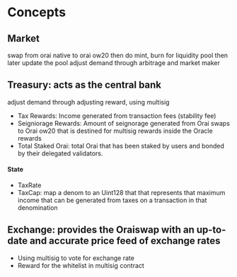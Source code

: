# Concepts

## Market

swap from orai native to orai ow20 then do mint, burn for liquidity pool
then later update the pool
adjust demand through arbitrage and market maker

## Treasury: acts as the central bank

adjust demand through adjusting reward, using multisig

- Tax Rewards: Income generated from transaction fees (stability fee)
- Seigniorage Rewards: Amount of seignorage generated from Orai swaps to Orai ow20 that is destined for multisig rewards inside the Oracle rewards
- Total Staked Orai: total Orai that has been staked by users and bonded by their delegated validators.

#### State

- TaxRate
- TaxCap: map a denom to an Uint128 that that represents that maximum income that can be generated from taxes on a transaction in that denomination

## Exchange: provides the Oraiswap with an up-to-date and accurate price feed of exchange rates

- Using multisig to vote for exchange rate
- Reward for the whitelist in multisig contract

